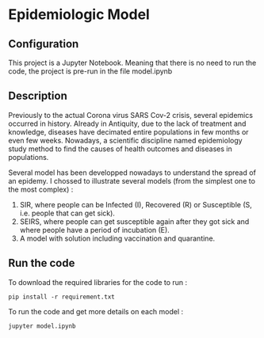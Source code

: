 # Epidemiologic Model

## Configuration

This project is a Jupyter Notebook. Meaning that there is no need to run the code, the project is pre-run in the file model.ipynb

## Description

Previously to the actual Corona virus SARS Cov-2 crisis, several epidemics occurred in history. Already in Antiquity, due to the lack of treatment and knowledge, diseases have decimated entire populations in few months or even few weeks. Nowadays, a scientific discipline named epidemiology study method to find the causes of health outcomes and diseases in populations.  

Several model has been developped nowadays to understand the spread of an epidemy. I chossed to illustrate several models (from the simplest one to the most complex) :  

1. SIR, where people can be Infected (I), Recovered (R) or Susceptible (S, i.e. people that can get sick).
2. SEIRS, where people can get susceptible again after they got sick and where people have a period of incubation (E).
3. A model with solution including vaccination and quarantine.

## Run the code
To download the required libraries for the code to run :
```
pip install -r requirement.txt  
```

To run the code and get more details on each model :
```
jupyter model.ipynb
```